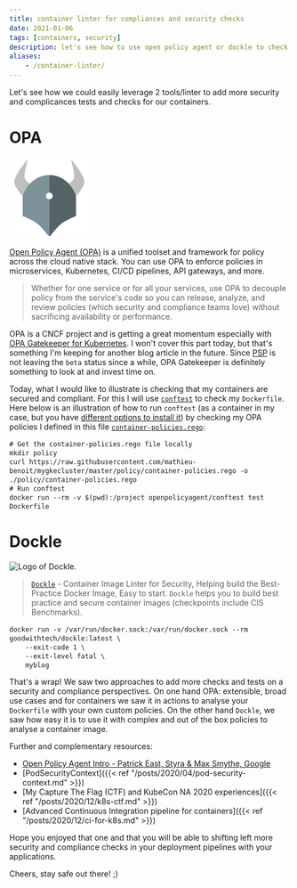 ```yaml
---
title: container linter for compliances and security checks
date: 2021-01-06
tags: [containers, security]
description: let's see how to use open policy agent or dockle to check your containers on a security and compliances perspectives.
aliases:
    - /container-linter/
---
```

Let's see how we could easily leverage 2 tools/linter to add more security and complicances tests and checks for our containers.

# OPA

![Logo of Open Policy Agent.](https://github.com/open-policy-agent/opa/raw/master/logo/logo-144x144.png)

[Open Policy Agent (OPA)](https://www.openpolicyagent.org/) is a unified toolset and framework for policy across the cloud native stack. You can use OPA to enforce policies in microservices, Kubernetes, CI/CD pipelines, API gateways, and more.
> Whether for one service or for all your services, use OPA to decouple policy from the service's code so you can release, analyze, and review policies (which security and compliance teams love) without sacrificing availability or performance.

OPA is a CNCF project and is getting a great momentum especially with [OPA Gatekeeper for Kubernetes](https://www.openpolicyagent.org/docs/latest/kubernetes-introduction/). I won't cover this part today, but that's something I'm keeping for another blog article in the future. Since [PSP](https://kubernetes.io/docs/concepts/policy/pod-security-policy/) is not leaving the `beta` status since a while, OPA Gatekeeper is definitely something to look at and invest time on.

Today, what I would like to illustrate is checking that my containers are secured and compliant. For this I will use [`conftest`](go/cloud-gcppoc) to check my `Dockerfile`. Here below is an illustration of how to run `conftest` (as a container in my case, but you have [different options to install it](https://www.conftest.dev/install/)) by checking my OPA policies I defined in this file [`container-policies.rego`](https://raw.githubusercontent.com/mathieu-benoit/mygkecluster/master/policy/container-policies.rego):

```
# Get the container-policies.rego file locally
mkdir policy
curl https://raw.githubusercontent.com/mathieu-benoit/mygkecluster/master/policy/container-policies.rego -o ./policy/container-policies.rego
# Run conftest
docker run --rm -v $(pwd):/project openpolicyagent/conftest test Dockerfile
```

# Dockle

![Logo of Dockle.](https://github.com/goodwithtech/dockle/raw/master/imgs/logo.png)

> [`Dockle`](https://github.com/goodwithtech/dockle) - Container Image Linter for Security, Helping build the Best-Practice Docker Image, Easy to start. `Dockle` helps you to build best practice and secure container images (checkpoints include CIS Benchmarks).

```
docker run -v /var/run/docker.sock:/var/run/docker.sock --rm goodwithtech/dockle:latest \
    --exit-code 1 \
    --exit-level fatal \
    myblog
```

That's a wrap! We saw two approaches to add more checks and tests on a security and compliance perspectives. On one hand OPA: extensible, broad use cases and for containers we saw it in actions to analyse your `Dockerfile` with your own custom policies. On the other hand `Dockle`, we saw how easy it is to use it with complex and out of the box policies to analyse a container image.

Further and complementary resources:
- [Open Policy Agent Intro - Patrick East, Styra & Max Smythe, Google](https://youtu.be/-_1wvU0v9UI?list=PLj6h78yzYM2Pn8RxfLh2qrXBDftr6Qjut)
- [PodSecurityContext]({{< ref "/posts/2020/04/pod-security-context.md" >}})
- [My Capture The Flag (CTF) and KubeCon NA 2020 experiences]({{< ref "/posts/2020/12/k8s-ctf.md" >}})
- [Advanced Continuous Integration pipeline for containers]({{< ref "/posts/2020/12/ci-for-k8s.md" >}})

Hope you enjoyed that one and that you will be able to shifting left more security and compliance checks in your deployment pipelines with your applications.

Cheers, stay safe out there! ;)